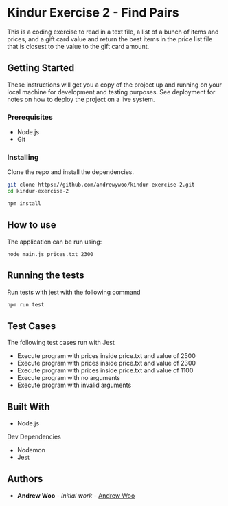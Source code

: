 # Kindur Exercise 2 - Find Pairs

This is a coding exercise to read in a text file, a list of a bunch of items and prices, and a gift card value and return the best items in the price list file that is closest to the value to the gift card amount.

## Getting Started

These instructions will get you a copy of the project up and running on your local machine for development and testing purposes. See deployment for notes on how to deploy the project on a live system.

### Prerequisites

- Node.js
- Git

### Installing

Clone the repo and install the dependencies.

```bash
git clone https://github.com/andrewywoo/kindur-exercise-2.git
cd kindur-exercise-2
```

```bash
npm install
```

## How to use

The application can be run using:

```
node main.js prices.txt 2300
```

## Running the tests

Run tests with jest with the following command

```bash
npm run test
```

## Test Cases

The following test cases run with Jest

- Execute program with prices inside price.txt and value of 2500
- Execute program with prices inside price.txt and value of 2300
- Execute program with prices inside price.txt and value of 1100
- Execute program with no arguments
- Execute program with invalid arguments

## Built With

- Node.js

Dev Dependencies

- Nodemon
- Jest

## Authors

- **Andrew Woo** - _Initial work_ - [Andrew Woo](https://github.com/andrewywoo)
